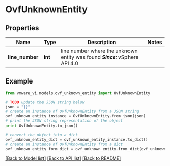 # OvfUnknownEntity


## Properties
Name | Type | Description | Notes
------------ | ------------- | ------------- | -------------
**line_number** | **int** | line number where the unknown entity was found  ***Since:*** vSphere API 4.0  | 

## Example

```python
from vmware_vi.models.ovf_unknown_entity import OvfUnknownEntity

# TODO update the JSON string below
json = "{}"
# create an instance of OvfUnknownEntity from a JSON string
ovf_unknown_entity_instance = OvfUnknownEntity.from_json(json)
# print the JSON string representation of the object
print OvfUnknownEntity.to_json()

# convert the object into a dict
ovf_unknown_entity_dict = ovf_unknown_entity_instance.to_dict()
# create an instance of OvfUnknownEntity from a dict
ovf_unknown_entity_form_dict = ovf_unknown_entity.from_dict(ovf_unknown_entity_dict)
```
[[Back to Model list]](../README.md#documentation-for-models) [[Back to API list]](../README.md#documentation-for-api-endpoints) [[Back to README]](../README.md)


